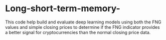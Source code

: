 # Long-short-term-memory-
This code help build and evaluate deep learning models using both the FNG values and simple closing prices to determine if the FNG indicator provides a better signal for cryptocurrencies than the normal closing price data.
